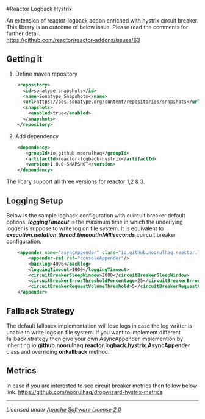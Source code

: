#Reactor Logback Hystrix

An extension of reactor-logback addon enriched with hystrix circuit breaker. This library is an outcome of below issue. Please read the comments for further detail.
<br/>https://github.com/reactor/reactor-addons/issues/63

## Getting it

1) Define maven repository
```xml
	<repository>
	  <id>sonatype-snapshots</id>
	  <name>Sonatype Snapshots</name>
	  <url>https://oss.sonatype.org/content/repositories/snapshots</url>
	  <snapshots>
	    <enabled>true</enabled>
	  </snapshots>
	</repository>
```

2) Add dependency
```xml
	<dependency>
	   <groupId>io.github.noorulhaq</groupId>
	   <artifactId>reactor-logback-hystrix</artifactId>
       <version>1.0.0-SNAPSHOT</version>
	</dependency>
```
The libary support all three versions for reactor 1,2 & 3.

## Logging Setup

Below is the sample logback configuration with cuircuit breaker default options. ***loggingTimeout*** is the maximum time in which the underlying logger is suppose to write log on file system. It is equivalent to ***execution.isolation.thread.timeoutInMilliseconds*** cuircuit breaker configuration. 

```xml
	<appender name="asyncAppender" class="io.github.noorulhaq.reactor.logback.hystrix.AsyncAppender">
		<appender-ref ref="consoleAppender"/>
		<backlog>4096</backlog>
		<loggingTimeout>1000</loggingTimeout>
		<circuitBreakerSleepWindow>3000</circuitBreakerSleepWindow>
		<circuitBreakerErrorThresholdPercentage>25</circuitBreakerErrorThresholdPercentage>
		<circuitBreakerRequestVolumeThreshold>5</circuitBreakerRequestVolumeThreshold>
	</appender>
```

## Fallback Strategy

The default fallback implementation will lose logs in case the log writter is unable to write logs on file system. If you want to implement different fallback strategy then give your own AsyncAppender implemention by inheriting **io.github.noorulhaq.reactor.logback.hystrix.AsyncAppender** class and overriding **onFallback** method.

## Metrics
In case if you are interested to see circuit breaker metrics then follow below link.
https://github.com/noorulhaq/dropwizard-hystrix-metrics

-------------------------------------
_Licensed under [Apache Software License 2.0](www.apache.org/licenses/LICENSE-2.0)_
